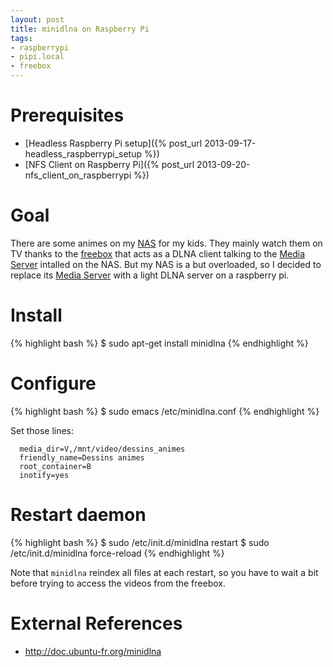 ```yaml
---
layout: post
title: minidlna on Raspberry Pi
tags:
- raspberrypi
- pipi.local
- freebox
---
```


Prerequisites
=============

- [Headless Raspberry Pi setup]({% post_url 2013-09-17-headless_raspberrypi_setup %})
- [NFS Client on Raspberry Pi]({% post_url 2013-09-20-nfs_client_on_raspberrypi %})

Goal
====

There are some animes on my [NAS](http://www.synology.com/) for my kids. They mainly watch them on TV thanks to the [freebox](http://en.wikipedia.org/wiki/Freebox) that acts as a DLNA client talking to the [Media Server](http://www.synology.com/dsm/home_home_applications_media_server.php) intalled on the NAS. But my NAS is a but overloaded, so I decided to replace its [Media Server](http://www.synology.com/dsm/home_home_applications_media_server.php) with a light DLNA server on a raspberry pi.

Install
=======

{% highlight bash %}
$ sudo apt-get install minidlna
{% endhighlight %}

Configure
=========

{% highlight bash %}
$ sudo emacs /etc/minidlna.conf
{% endhighlight %}

Set those lines:

```
  media_dir=V,/mnt/video/dessins_animes
  friendly_name=Dessins animes
  root_container=B
  inotify=yes
```

Restart daemon
==============

{% highlight bash %}
$ sudo /etc/init.d/minidlna restart
$ sudo /etc/init.d/minidlna force-reload
{% endhighlight %}

Note that `minidlna` reindex all files at each restart, so you have to wait a bit before trying to access the videos from the freebox.


External References
===================
- <http://doc.ubuntu-fr.org/minidlna>
